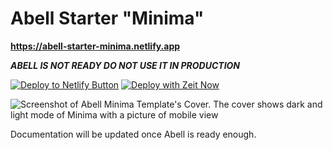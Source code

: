 # Abell Starter "Minima"

**https://abell-starter-minima.netlify.app**

***ABELL IS NOT READY DO NOT USE IT IN PRODUCTION***

[![Deploy to Netlify Button](https://www.netlify.com/img/deploy/button.svg)](https://app.netlify.com/start/deploy?repository=https://github.com/abelljs/abell-starter-minima)  [![Deploy with Zeit Now](https://zeit.co/button)](https://zeit.co/import/project?template=https://github.com/abelljs/abell-starter-minima) 


![Screenshot of Abell Minima Template's Cover. The cover shows dark and light mode of Minima with a picture of mobile view](https://res.cloudinary.com/saurabhdaware/image/upload/v1588342001/abell/og.png)

Documentation will be updated once Abell is ready enough.